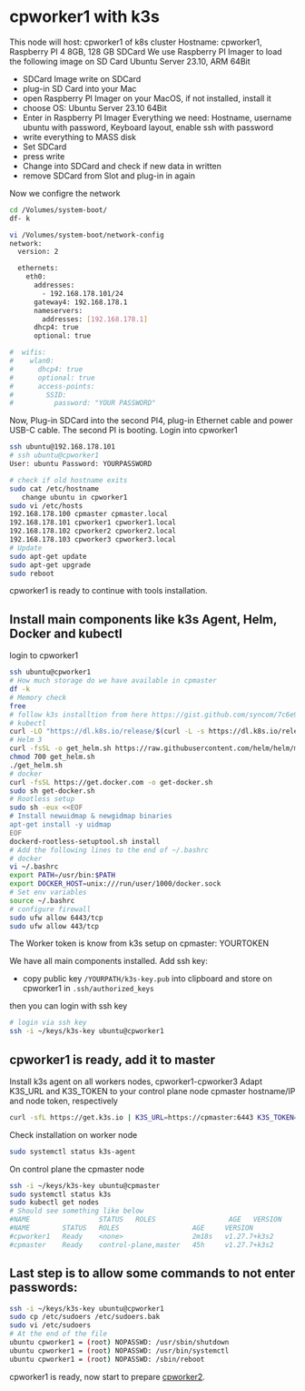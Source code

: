 # cpworker1 with k3s

This node will host: cpworker1 of k8s cluster
Hostname: cpworker1, Raspberry PI 4 8GB, 128 GB SDCard
We use Raspberry PI Imager to load the following image on SD Card Ubuntu Server 23.10, ARM 64Bit
* SDCard Image write on SDCard
* plug-in SD Card into your Mac
* open Raspberry PI Imager on your MacOS, if not installed, install it
* choose OS: Ubuntu Server 23.10 64Bit
* Enter in Raspberry PI Imager Everything we need: Hostname, username ubuntu with password, Keyboard layout, enable ssh with password 
* write everything to MASS disk
* Set SDCard 
* press write
* Change into SDCard and check if new data in written
* remove SDCard from Slot and plug-in in again

Now we configre the network
```bash
cd /Volumes/system-boot/
df- k

vi /Volumes/system-boot/network-config
network:
  version: 2

  ethernets:
    eth0:
      addresses:
        - 192.168.178.101/24
      gateway4: 192.168.178.1
      nameservers:
        addresses: [192.168.178.1]
      dhcp4: true
      optional: true

#  wifis:
#    wlan0:
#      dhcp4: true
#      optional: true
#      access-points:
#        SSID:
#          password: "YOUR PASSWORD"
```
Now, Plug-in SDCard into the second PI4, plug-in Ethernet cable and power USB-C cable. The second PI is booting.
Login into cpworker1
```bash
ssh ubuntu@192.168.178.101
# ssh ubuntu@cpworker1
User: ubuntu Password: YOURPASSWORD

# check if old hostname exits
sudo cat /etc/hostname
   change ubuntu in cpworker1
sudo vi /etc/hosts
192.168.178.100 cpmaster cpmaster.local
192.168.178.101 cpworker1 cpworker1.local
192.168.178.102 cpworker2 cpworker2.local
192.168.178.103 cpworker3 cpworker3.local
# Update
sudo apt-get update
sudo apt-get upgrade
sudo reboot
``` 

cpworker1 is ready to continue with tools installation.

## Install main components like k3s Agent, Helm, Docker and kubectl

login to cpworker1
```bash
ssh ubuntu@cpworker1
# How much storage do we have available in cpmaster
df -k
# Memory check
free
# follow k3s installtion from here https://gist.github.com/syncom/7c6e90708bc28cc9ede2c3245c203e32
# kubectl
curl -LO "https://dl.k8s.io/release/$(curl -L -s https://dl.k8s.io/release/stable.txt)/bin/darwin/amd64/kubectl"
# Helm 3
curl -fsSL -o get_helm.sh https://raw.githubusercontent.com/helm/helm/main/scripts/get-helm-3
chmod 700 get_helm.sh
./get_helm.sh
# docker
curl -fsSL https://get.docker.com -o get-docker.sh
sudo sh get-docker.sh 
# Rootless setup
sudo sh -eux <<EOF
# Install newuidmap & newgidmap binaries
apt-get install -y uidmap
EOF
dockerd-rootless-setuptool.sh install
# Add the following lines to the end of ~/.bashrc
# docker
vi ~/.bashrc
export PATH=/usr/bin:$PATH
export DOCKER_HOST=unix:///run/user/1000/docker.sock
# Set env variables
source ~/.bashrc
# configure firewall
sudo ufw allow 6443/tcp
sudo ufw allow 443/tcp
```

The Worker token is know from k3s setup on cpmaster: YOURTOKEN

We have all main components installed.
Add ssh key:
* copy public key `/YOURPATH/k3s-key.pub` into clipboard and store on cpworker1 in `.ssh/authorized_keys`

then you can login with ssh key
```bash
# login via ssh key
ssh -i ~/keys/k3s-key ubuntu@cpworker1
```

## cpworker1 is ready, add it to master

Install k3s agent on all workers nodes, cpworker1-cpworker3
Adapt K3S_URL and K3S_TOKEN to your control plane node cpmaster hostname/IP and node token, respectively
```bash
curl -sfL https://get.k3s.io | K3S_URL=https://cpmaster:6443 K3S_TOKEN=YOURTOKEN sh -s - --docker
``` 

Check installation on worker node
```bash
sudo systemctl status k3s-agent
``` 

On control plane the cpmaster node
```bash
ssh -i ~/keys/k3s-key ubuntu@cpmaster
sudo systemctl status k3s
sudo kubectl get nodes
# Should see something like below
#NAME                 STATUS   ROLES                  AGE   VERSION
#NAME        STATUS   ROLES                  AGE     VERSION
#cpworker1   Ready    <none>                 2m18s   v1.27.7+k3s2
#cpmaster    Ready    control-plane,master   45h     v1.27.7+k3s2
``` 

## Last step is to allow some commands to not enter passwords:
```bash
ssh -i ~/keys/k3s-key ubuntu@cpworker1
sudo cp /etc/sudoers /etc/sudoers.bak
sudo vi /etc/sudoers
# At the end of the file
ubuntu cpworker1 = (root) NOPASSWD: /usr/sbin/shutdown
ubuntu cpworker1 = (root) NOPASSWD: /usr/bin/systemctl
ubuntu cpworker1 = (root) NOPASSWD: /sbin/reboot
```
cpworker1 is ready, now start to prepare [cpworker2](cpworker2.md).